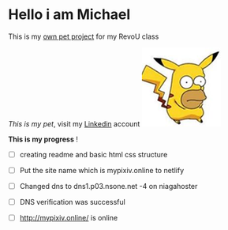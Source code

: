 # Hello i am Michael

This is my [own pet project](https://mypixiv.online/) for my RevoU class

_This is my pet_, visit my [Linkedin](https://www.linkedin.com/in/michael-wahyudin-922396229/?trk=people_directory&originalSubdomain=id) account ![profesional Picture][def]

[def]: ./asset/homa.jpg

**This is my progress** !

- [ ] creating readme and basic html css structure
- [ ] Put the site name which is mypixiv.online to netlify
- [ ] Changed dns to dns1.p03.nsone.net -4 on niagahoster
- [ ] DNS verification was successful
- [ ] http://mypixiv.online/ is online


